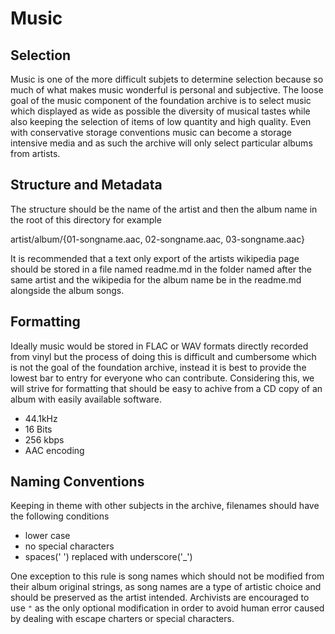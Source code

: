# Music

## Selection

Music is one of the more difficult subjets to determine selection because so much of what makes music wonderful is personal and subjective. The loose goal of the music component of the foundation archive is to select music which displayed as wide as possible the diversity of musical tastes while also keeping the selection of items of low quantity and high quality. Even with conservative storage conventions music can become a storage intensive media and as such the archive will only select particular albums from artists.

## Structure and Metadata

The structure should be the name of the artist and then the album name in the root of this directory for example

artist/album/{01-songname.aac, 02-songname.aac, 03-songname.aac}

It is recommended that a text only export of the artists wikipedia page should be stored in a file named readme.md in the folder named after the same artist and the wikipedia for the album name be in the readme.md alongside the album songs.

## Formatting

Ideally music would be stored in FLAC or WAV formats directly recorded from vinyl but the process of doing this is difficult and cumbersome which is not the goal of the foundation archive, instead it is best to provide the lowest bar to entry for everyone who can contribute. Considering this, we will strive for formatting that should be easy to achive from a CD copy of an album with easily available software.

* 44.1kHz
* 16 Bits
* 256 kbps
* AAC encoding

## Naming Conventions

Keeping in theme with other subjects in the archive, filenames should have the following conditions

* lower case
* no special characters
* spaces(' ') replaced with underscore('_')

One exception to this rule is song names which should not be modified from their album original strings, as song names are a type of artistic choice and should be preserved as the artist intended. Archivists are encouraged to use `"` as the only optional modification in order to avoid human error caused by dealing with escape charters or special characters.